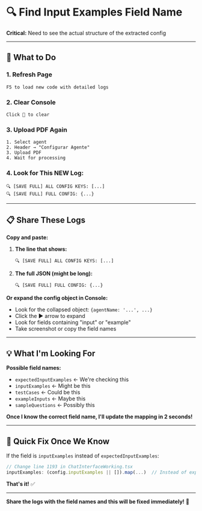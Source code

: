 # 🔍 Find Input Examples Field Name

**Critical:** Need to see the actual structure of the extracted config

---

## 🎯 What to Do

### 1. Refresh Page
```
F5 to load new code with detailed logs
```

### 2. Clear Console
```
Click 🚫 to clear
```

### 3. Upload PDF Again
```
1. Select agent
2. Header → "Configurar Agente"  
3. Upload PDF
4. Wait for processing
```

### 4. Look for This NEW Log:
```
🔍 [SAVE FULL] ALL CONFIG KEYS: [...]
🔍 [SAVE FULL] FULL CONFIG: {...}
```

---

## 📋 Share These Logs

**Copy and paste:**

1. **The line that shows:**
   ```
   🔍 [SAVE FULL] ALL CONFIG KEYS: [...]
   ```
   
2. **The full JSON (might be long):**
   ```
   🔍 [SAVE FULL] FULL CONFIG: {...}
   ```

**Or expand the config object in Console:**
- Look for the collapsed object: `{agentName: '...', ...}`
- Click the ▶ arrow to expand
- Look for fields containing "input" or "example"
- Take screenshot or copy the field names

---

## 💡 What I'm Looking For

**Possible field names:**
- `expectedInputExamples` ← We're checking this
- `inputExamples` ← Might be this
- `testCases` ← Could be this
- `exampleInputs` ← Maybe this
- `sampleQuestions` ← Possibly this

**Once I know the correct field name, I'll update the mapping in 2 seconds!**

---

## 🚀 Quick Fix Once We Know

If the field is `inputExamples` instead of `expectedInputExamples`:

```typescript
// Change line 1193 in ChatInterfaceWorking.tsx
inputExamples: (config.inputExamples || []).map(...)  // Instead of expectedInputExamples
```

**That's it!** ✅

---

**Share the logs with the field names and this will be fixed immediately!** 🎯

